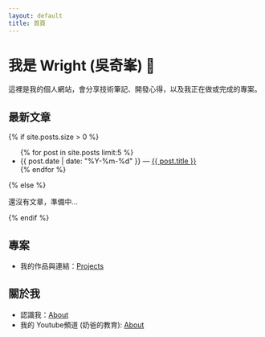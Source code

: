 ```yaml
---
layout: default
title: 首頁
---
```


# 我是 Wright (吳奇峯) 👋

這裡是我的個人網站，會分享技術筆記、開發心得，以及我正在做或完成的專案。

## 最新文章
{% if site.posts.size > 0 %}
<ul>
{% for post in site.posts limit:5 %}
  <li><span>{{ post.date | date: "%Y-%m-%d" }}</span> — <a href="{{ post.url | relative_url }}">{{ post.title }}</a></li>
{% endfor %}
</ul>
{% else %}
<p>還沒有文章，準備中...</p>
{% endif %}

## 專案
- 我的作品與連結：<a href="{{ '/projects' | relative_url }}">Projects</a>

## 關於我
- 認識我：<a href="{{ '/about' | relative_url }}">About</a>
- 我的 Youtube頻道 (奶爸的教育): <a href="https://www.youtube.com/c/%E5%A5%B6%E7%88%B8%E7%9A%84%E6%95%99%E8%82%B2">About</a>